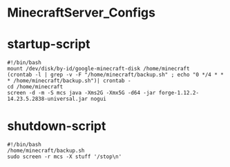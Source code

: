 # MinecraftServer_Configs

# startup-script	
```
#!/bin/bash
mount /dev/disk/by-id/google-minecraft-disk /home/minecraft
(crontab -l | grep -v -F "/home/minecraft/backup.sh" ; echo "0 */4 * * * /home/minecraft/backup.sh")| crontab -
cd /home/minecraft
screen -d -m -S mcs java -Xms2G -Xmx5G -d64 -jar forge-1.12.2-14.23.5.2838-universal.jar nogui
```
# shutdown-script
```
#!/bin/bash
/home/minecraft/backup.sh
sudo screen -r mcs -X stuff '/stop\n'
```
